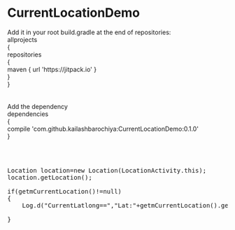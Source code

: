 # CurrentLocationDemo

<p>Add it in your root build.gradle at the end of repositories:<br />allprojects <br />{<br /> repositories<br /> {<br /> maven { url 'https://jitpack.io' }<br /> }<br /> }<br /> <br /> <br /> Add the dependency<br /> dependencies<br /> {<br /> compile 'com.github.kailashbarochiya:CurrentLocationDemo:0.1.0'<br /> }</p><br/><br/>

<pre>Location location=new Location(LocationActivity.this);<br />location.getLocation();<br /><br />if(getmCurrentLocation()!=null)<br />{<br />    Log.d("CurrentLatlong==","Lat:"+getmCurrentLocation().getLatitude()+" Lng:"+getmCurrentLocation().getLongitude());<br /><br />}</pre>
  
